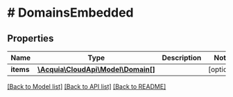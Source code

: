 # # DomainsEmbedded

## Properties

Name | Type | Description | Notes
------------ | ------------- | ------------- | -------------
**items** | [**\Acquia\CloudApi\Model\Domain[]**](Domain.md) |  | [optional]

[[Back to Model list]](../../README.md#models) [[Back to API list]](../../README.md#endpoints) [[Back to README]](../../README.md)

